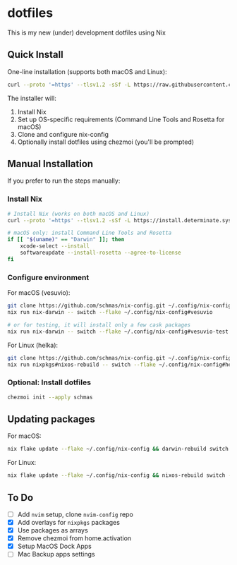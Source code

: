# dotfiles

This is my new (under) development dotfiles using Nix

## Quick Install

One-line installation (supports both macOS and Linux):

```bash
curl --proto '=https' --tlsv1.2 -sSf -L https://raw.githubusercontent.com/schmas/nix-config/main/install.sh | bash
```

The installer will:
1. Install Nix
2. Set up OS-specific requirements (Command Line Tools and Rosetta for macOS)
3. Clone and configure nix-config
4. Optionally install dotfiles using chezmoi (you'll be prompted)

## Manual Installation

If you prefer to run the steps manually:

### Install Nix

```bash
# Install Nix (works on both macOS and Linux)
curl --proto '=https' --tlsv1.2 -sSf -L https://install.determinate.systems/nix | sh -s -- install

# macOS only: install Command Line Tools and Rosetta
if [[ "$(uname)" == "Darwin" ]]; then
    xcode-select --install
    softwareupdate --install-rosetta --agree-to-license
fi
```

### Configure environment

For macOS (vesuvio):
```bash
git clone https://github.com/schmas/nix-config.git ~/.config/nix-config &&
nix run nix-darwin -- switch --flake ~/.config/nix-config#vesuvio

# or for testing, it will install only a few cask packages
nix run nix-darwin -- switch --flake ~/.config/nix-config#vesuvio-test
```

For Linux (helka):
```bash
git clone https://github.com/schmas/nix-config.git ~/.config/nix-config &&
nix run nixpkgs#nixos-rebuild -- switch --flake ~/.config/nix-config#helka
```

### Optional: Install dotfiles
```bash
chezmoi init --apply schmas
```

## Updating packages

For macOS:
```bash
nix flake update --flake ~/.config/nix-config && darwin-rebuild switch --flake ~/.config/nix-config#vesuvio
```

For Linux:
```bash
nix flake update --flake ~/.config/nix-config && nixos-rebuild switch --flake ~/.config/nix-config#helka
```

## To Do

- [ ] Add `nvim` setup, clone `nvim-config` repo
- [x] Add overlays for `nixpkgs` packages
- [x] Use packages as arrays
- [x] Remove chezmoi from home.activation
- [x] Setup MacOS Dock Apps
- [ ] Mac Backup apps settings
